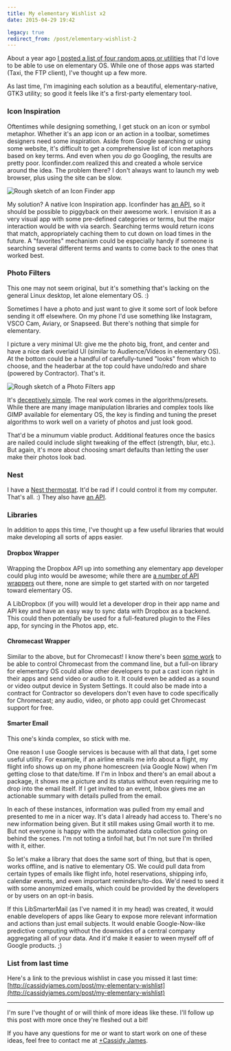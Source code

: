 ```yaml
---
title: My elementary Wishlist x2
date: 2015-04-29 19:42

legacy: true
redirect_from: /post/elementary-wishlist-2
---
```


About a year ago [I posted a list of four random apps or utilities](http://cassidyjames.com/post/my-elementary-wishlist) that I'd love to be able to use on elementary OS. While one of those apps was started (Taxi, the FTP client), I've thought up a few more.

As last time, I'm imagining each solution as a beautiful, elementary-native, GTK3 utility; so good it feels like it's a first-party elementary tool.

### Icon Inspiration

Oftentimes while designing something, I get stuck on an icon or symbol metaphor. Whether it's an app icon or an action in a toolbar, sometimes designers need some inspiration. Aside from Google searching or using some website, it's difficult to get a comprehensive list of icon metaphors based on key terms. And even when you _do_ go Googling, the results are pretty poor. Iconfinder.com realized this and created a whole service around the idea. The problem there? I don't always want to launch my web browser, plus using the site can be slow.

![Rough sketch of an Icon Finder app](https://lh5.googleusercontent.com/-rGKvXw0EM8c/VUGYRTx-ckI/AAAAAAABGEI/e3NwMmHiOWw/w956-h717-no/IMG_20150429_203826-01.jpeg)

My solution? A native Icon Inspiration app. Iconfinder has [an API](https://developer.iconfinder.com/), so it should be possible to piggyback on their awesome work. I envision it as a very visual app with some pre-defined categories or terms, but the major interaction would be with via search. Searching terms would return icons that match, appropriately caching them to cut down on load times in the future. A "favorites" mechanism could be especially handy if someone is searching several different terms and wants to come back to the ones that worked best.

### Photo Filters

This one may not seem original, but it's something that's lacking on the general Linux desktop, let alone elementary OS. :)

Sometimes I have a photo and just want to give it some sort of look before sending it off elsewhere. On my phone I'd use something like Instagram, VSCO Cam, Aviary, or Snapseed. But there's nothing that simple for elementary.

I picture a very minimal UI: give me the photo big, front, and center and have a nice dark overlaid UI (similar to Audience/Videos in elementary OS). At the bottom could be a handful of carefully-tuned "looks" from which to choose, and the headerbar at the top could have undo/redo and share (powered by Contractor). That's it.

![Rough sketch of a Photo Filters app](https://lh5.googleusercontent.com/-zqJuwk-0lhY/VUGWmIjTX1I/AAAAAAABGDc/LLv21nBBzTU/w956-h717-no/IMG_20150429_202814-01.jpeg)

It's [deceptively simple](https://plus.google.com/+CassidyJames/posts/GC7NYvgvRdU). The real work comes in the algorithms/presets. While there are many image manipulation libraries and complex tools like GIMP available for elementary OS, the key is finding and tuning the preset algorithms to work well on a variety of photos and just look good.

That'd be a minumum viable product. Additional features once the basics are nailed could include slight tweaking of the effect (strength, blur, etc.). But again, it's more about choosing smart defaults than letting the user make their photos look bad.

### Nest

I have a [Nest thermostat](https://nest.com/thermostat/). It'd be rad if I could control it from my computer. That's all. :) They also have [an API](https://developer.nest.com/documentation/api-reference).


### Libraries

In addition to apps this time, I've thought up a few useful libraries that would make developing all sorts of apps easier.

#### Dropbox Wrapper

Wrapping the Dropbox API up into something any elementary app developer could plug into would be awesome; while there are [a number of API wrappers](https://www.dropbox.com/developers/core/sdks/other) out there, none are simple to get started with on nor targeted toward elementary OS.

A LibDropbox (if you will) would let a developer drop in their app name and API key and have an easy way to sync data with Dropbox as a backend. This could then potentially be used for a full-featured plugin to the Files app, for syncing in the Photos app, etc.

#### Chromecast Wrapper

Similar to the above, but for Chromecast! I know there's been [some work](https://github.com/xat/castnow) to be able to control Chromecast from the command line, but a full-on library for elementary OS could allow other developers to put a cast icon right in their apps and send video or audio to it. It could even be added as a sound or video output device in System Settings. It could also be made into a contract for Contractor so developers don't even have to code specifically for Chromecast; any audio, video, or photo app could get Chromecast support for free.

#### Smarter Email

This one's kinda complex, so stick with me.

One reason I use Google services is because with all that data, I get some useful utility. For example, if an airline emails me info about a flight, my flight info shows up on my phone homescreen (via Google Now) when I'm getting close to that date/time. If I'm in Inbox and there's an email about a package, it shows me a picture and its status without even requiring me to drop into the email itself. If I get invited to an event, Inbox gives me an actionable summary with details pulled from the email.

In each of these instances, information was pulled from my email and presented to me in a nicer way. It's data I already had access to. There's no new information being given. But it still makes using Gmail worth it to me. But not everyone is happy with the automated data collection going on behind the scenes. I'm not toting a tinfoil hat, but I'm not sure I'm thrilled with it, either.

So let's make a library that does the same sort of thing, but that is open, works offline, and is native to elementary OS. We could pull data from certain types of emails like flight info, hotel reservations, shipping info, calendar events, and even important reminders/to-dos. We'd need to seed it with some anonymized emails, which could be provided by the developers or by users on an opt-in basis.

If this LibSmarterMail (as I've named it in my head) was created, it would enable developers of apps like Geary to expose more relevant information and actions than just email subjects. It would enable Google-Now-like predictive computing without the downsides of a central company aggregating all of your data. And it'd make it easier to ween myself off of Google products. ;)

### List from last time

Here's a link to the previous wishlist in case you missed it last time: [http://cassidyjames.com/post/my-elementary-wishlist](http://cassidyjames.com/post/my-elementary-wishlist)

--------

I'm sure I've thought of or will think of more ideas like these. I'll follow up this post with more once they're fleshed out a bit!

If you have any questions for me or want to start work on one of these ideas, feel free to contact me at [+Cassidy James](http://google.com/+CassidyJames).

